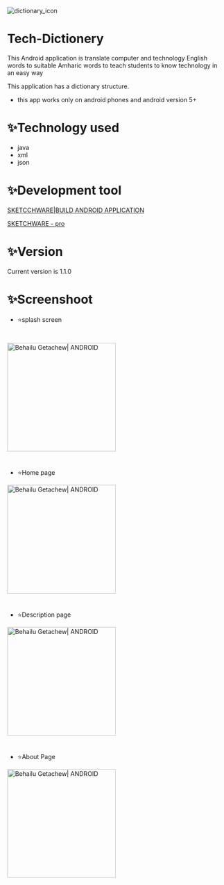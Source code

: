 ![dictionary_icon](https://user-images.githubusercontent.com/86925273/160274515-6e7ad694-261c-4339-9393-9c5ce61d30ce.png)


# Tech-Dictionery

This Android application is translate  computer and technology English words to suitable Amharic words to teach students to know technology in an easy way

This application has a dictionary structure.


+ this app works only on android phones and android version 5+

# ✨Technology used 
+ java
+ xml
+ json


# ✨Development tool



[SKETCCHWARE|BUILD ANDROID APPLICATION]( https://www.mediafire.com/file/ghk7zgjybgg0zl8/Sketchware_3.9.9.apk/file)

[SKETCHWARE - pro](https://www.mediafire.com/file/fafz2vt7pnykmhr/Sketchware_Pro_6.3.0_fix1.apk/file)

# ✨Version

Current version is 1.1.0



# ✨Screenshoot

+ ⭐️splash screen


#    
#   
<img align="center" alt="Behailu Getachew| ANDROID" width="250px" src="https://user-images.githubusercontent.com/86925273/160274934-e46eb604-e919-4525-9bb8-a8c3b5eb319b.png" />
 <br>


#    
#   

+ ⭐️Home page


<img align="center" alt="Behailu Getachew| ANDROID" width="250px" src="https://user-images.githubusercontent.com/86925273/160274970-2fe72e36-0b42-4cee-8320-71750923701d.png" />
 <br>
 

#    
#   

+ ⭐️Description page

<img align="center" alt="Behailu Getachew| ANDROID" width="250px" src="https://user-images.githubusercontent.com/86925273/160274995-86585bdb-86fb-4c90-a195-574d67895f71.png" />
 <br>

#    
#   

+ ⭐️About Page


<img align="center" alt="Behailu Getachew| ANDROID" width="250px" src="https://user-images.githubusercontent.com/86925273/160275011-c3573e24-fb01-459d-a2ba-93839211b7bd.png" />
 <br>
 
